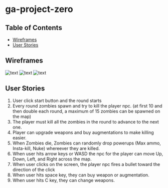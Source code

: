# ga-project-zero

## Table of Contents

- [Wireframes](#wireframe)
- [User Stories](#user-stories)

## Wireframes

![text](https://i.imgur.com/jN4aMPv.jpg)
![text](https://i.imgur.com/7eHoud2.jpg)
![text](https://i.imgur.com/Pf9dG0L.jpg)

## User Stories

1. User click start button and the round starts
2. Every round zombies spawn and try to kill the player npc. (at first 10 and then double each round, a maximum of 15 zombies can be spawned on the map)
3. The player must kill all the zombies in the round to advance to the next one.
4. Player can upgrade weapons and buy augmentations to make killing easier.
5. When Zombies die, Zombies can randomly drop powerups (Max ammo, Insta-kill, Nuke) whereever they are killed.
5. When user hits arrow keys or WASD the npc for the player can move Up, Down, Left, and Right across the map.
6. When user clicks on the screen, the player npc fires a bullet toward the direction of the click
7. When user hits space key, they can buy weapon or augmentation.
8. When user hits C key, they can change weapons. 